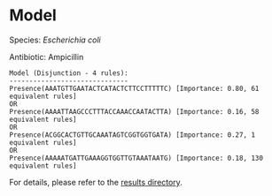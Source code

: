 
# Model

Species: *Escherichia coli*

Antibiotic: Ampicillin

```
Model (Disjunction - 4 rules):
------------------------------
Presence(AAATGTTGAATACTCATACTCTTCCTTTTTC) [Importance: 0.80, 61 equivalent rules]
OR
Presence(AAAATTAAGCCCTTTACCAAACCAATACTTA) [Importance: 0.16, 58 equivalent rules]
OR
Presence(ACGGCACTGTTGCAAATAGTCGGTGGTGATA) [Importance: 0.27, 1 equivalent rules]
OR
Presence(AAAAATGATTGAAAGGTGGTTGTAAATAATG) [Importance: 0.18, 130 equivalent rules]

```

For details, please refer to the [results directory](../../../../../results/scm_b/escherichia%20coli/ampicillin/repeat_2/).

